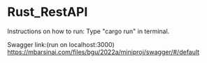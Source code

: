 # Rust_RestAPI

Instructions on how to run:
Type "cargo run" in terminal.
 
Swagger link:(run on localhost:3000)
https://mbarsinai.com/files/bgu/2022a/miniproj/swagger/#/default






